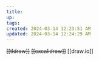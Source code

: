 ```yaml
---
title:
up: 
tags: 
created: 2024-03-14 12:23:51 AM
updated: 2024-03-14 12:24:29 AM
---
```

~~[[tldraw]]~~
~~[[excalidraw]]~~ 
[[draw.io]]
